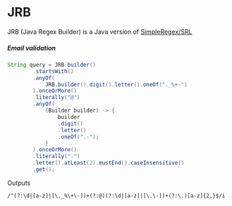 # JRB

JRB (Java Regex Builder) is a Java version of [SimpleRegex/SRL](https://github.com/SimpleRegex/SRL-PHP)

##### Email validation

```java
String query = JRB.builder()
        .startsWith()
        .anyOf(
            JRB.builder().digit().letter().oneOf("._%+-")
        ).onceOrMore()
        .literally("@")
        .anyOf(
            (Builder builder) -> {
                builder
                .digit()
                .letter()
                .oneOf(".-");
            }
        ).onceOrMore()
        .literally(".")
        .letter().atLeast(2).mustEnd().caseInsensitive()
        .get();
```

Outputs

```txt
/^(?:\d|[a-z]|[\._%\+\-])+(?:@)(?:\d|[a-z]|[\.\-])+(?:\.)[a-z]{2,}$/i
```
